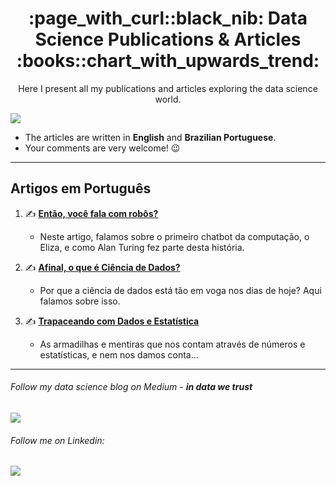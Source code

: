 <h1 align="center">
    :page_with_curl::black_nib: Data Science Publications & Articles :books::chart_with_upwards_trend:
</h1>
<p align="center">
Here I present all my publications and articles exploring the data science world.
</p>

![](https://images.unsplash.com/photo-1456324504439-367cee3b3c32?ixlib=rb-1.2.1&ixid=MXwxMjA3fDB8MHxwaG90by1wYWdlfHx8fGVufDB8fHw%3D&auto=format&fit=crop&w=1350&q=80)

- The articles are written in **English** and **Brazilian Portuguese**.
- Your comments are very welcome! :wink:
---

## Artigos em Português 

1. :writing_hand: [**Então, você fala com robôs?**](https://medium.com/in-data-we-trust/ent%C3%A3o-voc%C3%AA-fala-com-rob%C3%B4s-4eebf03de4c6)
    - Neste artigo, falamos sobre o primeiro chatbot da computação, o Eliza, e como Alan Turing fez parte desta história.

2. :writing_hand: [**Afinal, o que é Ciência de Dados?**](https://medium.com/in-data-we-trust/afinal-o-que-%C3%A9-ci%C3%AAncia-de-dados-32d728a1a039)
    - Por que a ciência de dados está tão em voga nos dias de hoje? Aqui falamos sobre isso.

3. :writing_hand: [**Trapaceando com Dados e Estatística**](https://medium.com/in-data-we-trust/trapaceando-com-dados-e-estat-6cffff760f4e)
    - As armadilhas e mentiras que nos contam através de números e estatísticas, e nem nos damos conta...


---

###### Follow my data science blog on Medium - **in data we trust**
<a href="https://medium.com/in-data-we-trust"><img src="https://img.shields.io/badge/medium-%2312100E.svg?&style=for-the-badge&logo=medium&logoColor=white"></a>

###### Follow me on Linkedin:
<a href="https://www.linkedin.com/in/elianice-gorniak"><img src="https://img.shields.io/badge/linkedin-%230077B5.svg?&style=for-the-badge&logo=linkedin&logoColor=white" /><a/>

